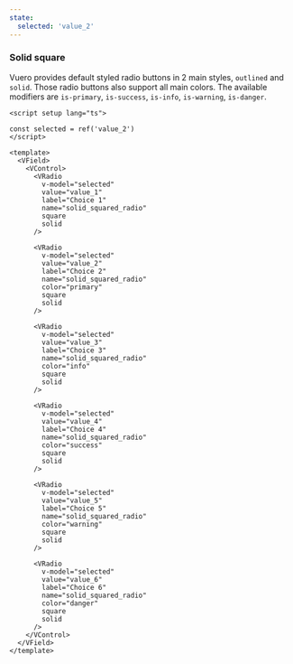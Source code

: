 ```yaml
---
state:
  selected: 'value_2'
---
```


### Solid square

Vuero provides default styled radio buttons in 2 main styles,
`outlined` and `solid`. Those radio buttons also support all main colors.
The available modifiers are `is-primary`, `is-success`, `is-info`,
`is-warning`, `is-danger`.

<!--code-->

```vue
<script setup lang="ts">

const selected = ref('value_2')
</script>

<template>
  <VField>
    <VControl>
      <VRadio
        v-model="selected"
        value="value_1"
        label="Choice 1"
        name="solid_squared_radio"
        square
        solid
      />

      <VRadio
        v-model="selected"
        value="value_2"
        label="Choice 2"
        name="solid_squared_radio"
        color="primary"
        square
        solid
      />

      <VRadio
        v-model="selected"
        value="value_3"
        label="Choice 3"
        name="solid_squared_radio"
        color="info"
        square
        solid
      />

      <VRadio
        v-model="selected"
        value="value_4"
        label="Choice 4"
        name="solid_squared_radio"
        color="success"
        square
        solid
      />

      <VRadio
        v-model="selected"
        value="value_5"
        label="Choice 5"
        name="solid_squared_radio"
        color="warning"
        square
        solid
      />

      <VRadio
        v-model="selected"
        value="value_6"
        label="Choice 6"
        name="solid_squared_radio"
        color="danger"
        square
        solid
      />
    </VControl>
  </VField>
</template>
```

<!--/code-->

<!--example-->

<VField>
  <VControl>
    <VRadio
      v-model="frontmatter.state.selected"
      value="value_1"
      label="Choice 1"
      name="solid_squared_radio"
      square
      solid
    />
    <VRadio
      v-model="frontmatter.state.selected"
      value="value_2"
      label="Choice 2"
      name="solid_squared_radio"
      color="primary"
      square
      solid
    />
    <VRadio
      v-model="frontmatter.state.selected"
      value="value_3"
      label="Choice 3"
      name="solid_squared_radio"
      color="info"
      square
      solid
    />
    <VRadio
      v-model="frontmatter.state.selected"
      value="value_4"
      label="Choice 4"
      name="solid_squared_radio"
      color="success"
      square
      solid
    />
    <VRadio
      v-model="frontmatter.state.selected"
      value="value_5"
      label="Choice 5"
      name="solid_squared_radio"
      color="warning"
      square
      solid
    />
    <VRadio
      v-model="frontmatter.state.selected"
      value="value_6"
      label="Choice 6"
      name="solid_squared_radio"
      color="danger"
      square
      solid
    />
  </VControl>
</VField>

<!--/example-->
